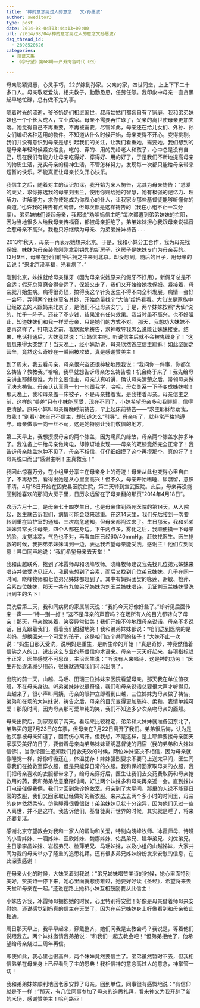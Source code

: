 ```yaml
---
title: '神的意念高过人的意念   文/孙惠波'
author: sweditor3
type: post
date: 2014-08-04T03:44:13+00:00
url: /2014/08/04/神的意念高过人的意念文孙惠波/
dsq_thread_id:
  - 2898520626
categories:
  - 见证文集
  - 《＠守望》第68期——户外拘留时代（四）

---
```

母亲聪颖贤惠，心灵手巧，22岁嫁到孙家。父亲的家，四世同堂，上上下下二十多口人。母亲敬老爱幼，相夫教子，勤勤恳恳，任劳任怨。我印象中母亲一直贪黑起早地忙碌，总有做不完的事。

随着时光的流逝，爷爷奶奶们相继离世，叔叔姑姑们都各自有了家庭，我和弟弟妹妹也一个个长大成人，立业成家。母亲不需要再忙碌了，父亲的离世使母亲更加失落。她觉得自己不再重要，不再被需要，尽管如此，母亲还在给儿女们、外孙、孙女们编织各种适用的物件。不知道从什么时候开始，母亲变得不开心，变得挑剔。我们并没有意识到母亲是想引起我们的关注，让我们看重她，需要她。我们想到的是母亲年轻时候紧衣缩食，吃的、穿的、用的先给老人和孩子，心中总是没有自己，现在我们有能力让母亲吃得好、穿得好、用的好了，于是我们不断地提高母亲的物质生活，充实母亲的精神生活，不管怎样努力，发现每一次都只能给母亲带来短暂的快乐。不能真正让母亲长久开心快乐。

我信主之后，随着对主的认识加深，我开始为亲人祷告，尤其为母亲祷告：“慈爱的天父，求你拣选我的母亲刘玉兰，使用你赐给她的智慧，她有极强的记忆力、理解力、讲解能力，求你使她成为你衷心的仆人，让我家乡那些基督徒能够听懂你的真道。”也许我的祷告有点离谱，但每次都是这样祷告的（我在小组不止一次分享）。弟弟妹妹们谈起母亲，我都说“劝咱妈信主吧”每次都遭到弟弟妹妹的拦阻，因为当地很多人给我母亲传福音，都被母亲拒绝了。弟弟妹妹担心我跟母亲说福音会惹母亲不高兴。我也只好继续为母亲、为弟弟妹妹祷告……

2013年秋天，母亲一再表示她想来北京。于是，我和小妹分工合作，我为母亲找保姆，妹妹为母亲装修刚刚拿到钥匙的新房子，这房子是妹妹专门为母亲买的。12月9日，母亲在我们前呼后拥之中来到北京。却没想到，随后的日子，用母亲的话说：“来北京没享福，光看病了。”

刚到北京，妹妹就给母亲镶牙（因为母亲说她原来的假牙不好用），新假牙总是不合适；假牙总算磨合得合适了，保姆又走了，我们又开始给她找保姆。紧接着，母亲就开始生病。病得很奇怪，搞得我这个针灸医生不得不向全科发展。病情一会好一会坏，弄得两个妹妹莫名其妙，开始商量找个“大仙”给妈看看。大仙说是家族中已经故去的人跟妈来北京了，是他们不让母亲安宁。于是，两个妹妹按照“大仙”说的，忙乎一阵子，还花了不少钱，结果没有任何效果。我当时虽不高兴，也不好阻止，知道妹妹们和我一样爱母亲，只是她们的方式不对。 那天，我想劝大妹妹不要再这样了，打电话之前，我默默地祷告，求神教导我怎么说能让妹妹接受。结果，电话打通后，大妹竟然说：“让妈信主吧，听说信主后就不会被鬼缠身了！”这信息来得太突然了！当天晚上，经小妹劝说，母亲欣然答应信主耶稣！如此坚固之营垒，竟然这么奇妙在一瞬间被攻破，真是感谢赞美主！

到了周末，我去看母亲，母亲很兴奋还很神秘地跟我说：“我问你一件事，你都怎么祷告？教教我。”哈哈，我早就想告诉母亲怎么祷告啦！机会终于来了！我先给母亲讲主耶稣是谁，为什么要信主，母亲认真听讲，确认母亲清楚之后，带领母亲做了决志祷告。母亲认认真真一句一句跟我学，哈哈，母女关系一下子变成姊妹啦！那天晚上，我和母亲盖一床被子，不是母亲搂着我，是我搂着母亲。母亲信主之前，这样的“美差”只有小妹能享受，现在不同了，小妹希望母亲多和我聊聊，信得更清楚。原来小妹叫母亲每晚睡前祷告，早上起床前祷告——“求主耶稣帮助我，救我！”别看小妹自己不信主，却知道怎么“引导”。母亲听了，就非常严格地遵守。母亲做事一向一丝不苟，这是她特别让我们敬佩的地方。

第二天早上，我想摸摸母亲的两个膝盖，因为痛风的缘故，母亲两个膝盖水肿多年了。我准备上午给母亲做烤电，却惊讶地发现——母亲的双膝竟然完全正常了！我告诉母亲膝盖水肿不见了，母亲不相信，仔仔细细摸了这个再摸那个，真的好了！母亲脱口而出“感谢主啊！主真救我！”

我因此惊喜万分，在小组里分享主在母亲身上的奇迹！母亲从此也变得心里自由了，不再愁苦，看得出她是从心里面高兴！但不久，母亲开始嗜睡、尿潴留，意识不清。4月18日开始在固安县医院住院，第二天转到宣武医院。此后，母亲再没能回到她喜欢的那间大房子里，日历永远留在了母亲翻的那页“2014年4月18日”。

农历六月十二，是母亲七十四岁生日，也是母亲住到西苑医院的第14天。从入院起，医生就告诉我们，病情可能会越来越重。在这14天里，我们先后接到一次要转到重症监护室的通知、三次病危通知，但母亲都闯过来了。生日那天，我和弟弟妹妹异常关注母亲，四个人都在身边。下午两点多，雾化之后，我顺便摸一下母亲的脸，发觉冰凉，气色也不对，再看血压已经60/40mmHg，赶快找医生。医生抢救的时候，我把弟弟妹妹叫到一边，表达我希望母亲能受洗。感谢主！他们立刻同意！异口同声地说：“我们希望母亲去天堂！”

我和山越联系，找到了冰霞师母和晓峰牧师。晓峰牧师建议我先找几位弟兄姊妹来唱诗并做受洗见证人，我最先想到了会素，而后又找到几位弟兄姊妹。几乎在同一时间，晓峰牧师和七位弟兄姊妹都赶到了。其中有妈妈团契的咏莲、谢敏、检萍、会素四位姊妹，那天一共有九位弟兄姊妹为刘玉兰姊妹唱诗，见证刘玉兰姊妹受洗归到主的名下！

受洗后第二天，我和同病房的家属聊天说：“我妈今天好像好些了。”却听见后面传来一声——“特—别—好！”这不是母亲的声音吗？在场所有人的目光都转向了母亲！那天，母亲微笑着，笑容异常甜美！我们开始不停地跟母亲说话，母亲不多说话，目光跟着我们，看着我们甜甜地笑！我和弟弟妹妹都说：“咱们送到医院的是老妈，却换回来一个可爱的孩子，这是咱们四个共同的孩子！”大妹不止一次说：“妈生日那天受洗，说明妈是重生，是新生命的开始！”真是奇妙，神竟然借着信佛之人的口，说出这么专业的基督信仰术语来。母亲一天天好起来，各项指标趋于正常，医生感觉不可思议，主治医生说：“听说有人来唱诗，这是神的功劳！”医生开始逐渐减少用药，很快就通知我们可以出院了。

出院的前一天，山越、马瑶、田瑞三位姊妹来医院看望母亲，那天我在单位值夜班，不在母亲身边。听弟弟妹妹说很奇怪，我们和母亲说话总要很大声才听得见，山越来了，很小声叫阿姨，母亲的眼神立即看到山越，三位姊妹为母亲做了祷告。弟弟和在场的大妹妹说，祷告之后，母亲的目光变得更加慈祥、柔和，表情单纯可爱！那段时间，因为母亲那可爱单纯的笑，我们不知道多少次亲吻母亲的面颊。

母亲出院后，到家观察了两天。看起来比较稳定，弟弟和大妹妹就准备回东北了。弟弟买的是7月23日的车票，但母亲在7月22日离开了我们。弟弟很后悔，认为是他买票被母亲知道了，因而伤心离开。但我想，不是这样，是主耶稣要接母亲回天家享受美好的日子，要借着母亲向弟弟妹妹证明基督徒的归宿（我的弟弟和大妹妹信佛）。当急诊医生通知我们抢救无效的时候，两位妹妹坚决不相信，因为母亲就像睡觉一样，好像呼吸还在，体温犹存！妹妹强烈要求不要马上送太平间，医生同意我们在抢救室穿衣服，但是只能穿日常的衣服。我和保姆回家取母亲的衣服，我们把母亲喜欢的衣服都带来了，给母亲穿好后，医生让我们去交药费取药和母亲抢救用的药，我和弟弟故意磨蹭时间，好让两个妹妹多和母亲再亲近一会。直到妹妹打电话催促我俩，我们才回到急诊抢救室。母亲到了太平间，那里的人说不能穿日常的衣服，我们又回家取已经做好的新衣服。来来去去两个多小时的时间里，母亲的身体依然柔软，仿佛睡得很香很甜！弟弟妹妹见状十分诧异，因为他们见过一些人离世，并不是这样。我告诉他们，基督徒离开世界的时候，其实就是睡了，将来还要复活。

感谢北京守望教会对我和一家人的帮助和关爱，特别向晓峰牧师、冰霞师母、诗班的小雪姊妹、一涵姊妹、亚欣姊妹、魏娜姊妹、佑昌弟兄、建华弟兄、刘优弟兄，主日学李晶姊妹、岩松弟兄、检萍弟兄、马瑶姊妹，以及小组的山越姊妹，大家共同为我的母亲举办了隆重的追思礼拜。还有很多弟兄姊妹纷纷发来安慰的信息，在此深表感谢！

在母亲火化的时候，大妹哭着对我说：“弟兄姊妹唱赞美诗的时候，她心里面特别美好，赞美诗一停下来，她心里面就悲伤难过，她要好好读《圣经》，希望将来去天堂和母亲在一起。”还说在路上她和小妹互相鼓励要从此信主！

小妹告诉我，冰霞师母拥抱她的时候，心里特别得安慰！好像是母亲借着师母来安慰她，还说感觉到妈真的信主在天堂了，因为在弟兄姊妹身上好像看到和母亲彼此相通。

周日那天早上，我早早起来，穿戴整齐，她们问我是去教会吗？我说是，等着他们说跟我去。两个妹妹邀请我弟弟说：“和我们一起去教会吧！”但弟弟拒绝了，他希望给母亲烧过三周年再信。

即使如此，我心里也很高兴，两个妹妹竟然要信主了。弟弟虽然暂时不去，但我相信弟弟在母亲身上已经看到了主的恩典！我相信神的意念高过人的意念，神掌管一切！

我和弟弟妹妹顺利地回老家安葬了母亲。回到单位，同事很有感慨地说：“有信仰就是不一样！”那天，有几位同事参加了母亲的追思礼拜，看来神又为我开辟了新的禾场，感谢赞美主！哈利路亚！